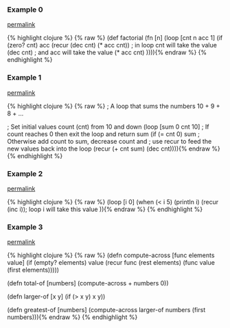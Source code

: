 ### Example 0
[permalink](#example-0)

{% highlight clojure %}
{% raw %}
(def factorial
  (fn [n]
    (loop [cnt n acc 1]
       (if (zero? cnt)
            acc
          (recur (dec cnt) (* acc cnt))
; in loop cnt will take the value (dec cnt)
; and acc will take the value (* acc cnt)
)))){% endraw %}
{% endhighlight %}


### Example 1
[permalink](#example-1)

{% highlight clojure %}
{% raw %}
; A loop that sums the numbers 10 + 9 + 8 + ...

; Set initial values count (cnt) from 10 and down
(loop [sum 0 cnt 10]
    ; If count reaches 0 then exit the loop and return sum
    (if (= cnt 0)
    sum
    ; Otherwise add count to sum, decrease count and
    ; use recur to feed the new values back into the loop
    (recur (+ cnt sum) (dec cnt)))){% endraw %}
{% endhighlight %}


### Example 2
[permalink](#example-2)

{% highlight clojure %}
{% raw %}
(loop [i 0]
  (when (< i 5)
    (println i)
    (recur (inc i)); loop i will take this value
)){% endraw %}
{% endhighlight %}


### Example 3
[permalink](#example-3)

{% highlight clojure %}
{% raw %}
(defn compute-across [func elements value]
  (if (empty? elements)
    value
    (recur func (rest elements) (func value (first elements)))))

(defn total-of [numbers]
  (compute-across + numbers 0))

(defn larger-of [x y]
  (if (> x y) x y))

(defn greatest-of [numbers]
  (compute-across larger-of numbers (first numbers))){% endraw %}
{% endhighlight %}



